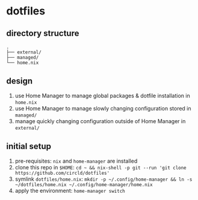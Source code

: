 # dotfiles

## directory structure

```
.
├── external/
├── managed/
└── home.nix
```

## design

1. use Home Manager to manage global packages & dotfile installation in `home.nix`
2. use Home Manager to manage slowly changing configuration stored in `managed/`
3. manage quickly changing configuration outside of Home Manager in `external/`

## initial setup

1. pre-requisites: `nix` and `home-manager` are installed
2. clone this repo in `$HOME`: `cd ~ && nix-shell -p git --run 'git clone https://github.com/circld/dotfiles'`
3. symlink `dotfiles/home.nix`: `mkdir -p ~/.config/home-manager && ln -s ~/dotfiles/home.nix ~/.config/home-manager/home.nix`
4. apply the environment: `home-manager switch`
